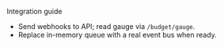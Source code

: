 Integration guide
- Send webhooks to API; read gauge via `/budget/gauge`.
- Replace in-memory queue with a real event bus when ready.